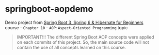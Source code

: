 # springboot-aopdemo

Demo project from [Spring Boot 3, Spring 6 & Hibernate for Beginners](https://www.udemy.com/course/spring-hibernate-tutorial/) course - `Chapter 10` - `AOP:Aspect-Oriented Programming` topic

> IMPORTANT!!! The different Spring Boot AOP concepts were applied on each commits of this project. So, the main source code will not contain the use of all concepts learned on this course.
